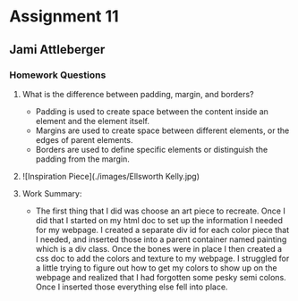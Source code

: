 # Assignment 11
## Jami Attleberger
### Homework Questions

1. What is the difference between padding, margin, and borders?
    - Padding is used to create space between the content inside an element and the element itself.
    - Margins are used to create space between different elements, or the edges of parent elements.
    - Borders are used to define specific elements or distinguish the padding from the margin.

2. ![Inspiration Piece](./images/Ellsworth Kelly.jpg)

3. Work Summary:
    - The first thing that I did was choose an art piece to recreate. Once I did that I started on my html doc to set up the information I needed for my webpage. I created a separate div id for each color piece that I needed, and inserted those into a parent container named painting which is a div class. Once the bones were in place I then created a css doc to add the colors and texture to my webpage. I struggled for a little trying to figure out how to get my colors to show up on the webpage and realized that I had forgotten some pesky semi colons. Once I inserted those everything else fell into place. 
